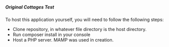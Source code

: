 ##### Original Cottages Test

To host this application yourself, you will need to follow the following steps:
- Clone repository, in whatever file directory is the host directory.
- Run composer install in your console
- Host a PHP server. MAMP was used in creation.